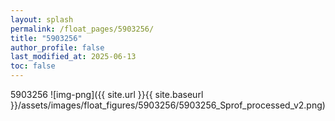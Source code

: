 ```yaml
---
layout: splash
permalink: /float_pages/5903256/
title: "5903256"
author_profile: false
last_modified_at: 2025-06-13
toc: false
---
```

 
5903256
![img-png]({{ site.url }}{{ site.baseurl }}/assets/images/float_figures/5903256/5903256_Sprof_processed_v2.png)